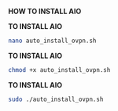 **HOW TO INSTALL AIO**

**TO INSTALL AIO**
```bash
nano auto_install_ovpn.sh
```

**TO INSTALL AIO**
```bash
chmod +x auto_install_ovpn.sh
```

**TO INSTALL AIO**
```bash
sudo ./auto_install_ovpn.sh
```

